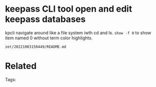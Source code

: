 # keepass CLI tool open and edit keepass databases
kpcli
navigate around like a file system iwth cd and ls.
`show -f 0` to show item named 0 without term color highlights.

` zet/20221003150449/README.md `

# Related


Tags:

    
